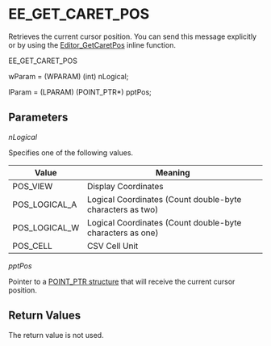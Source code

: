 # EE\_GET\_CARET\_POS

Retrieves the current cursor position. You can send this message explicitly
or by using the [Editor\_GetCaretPos](../macro/editor_getcaretpos) inline function.

EE\_GET\_CARET\_POS

wParam = (WPARAM) (int) nLogical;

lParam = (LPARAM) (POINT\_PTR\*) pptPos;

## Parameters

_nLogical_

Specifies one of the following values.

| Value | Meaning |
| --- | --- |
| POS\_VIEW | Display Coordinates |
| POS\_LOGICAL\_A | Logical Coordinates (Count double-byte characters as two) |
| POS\_LOGICAL\_W | Logical Coordinates (Count double-byte characters as one) |
| POS\_CELL | CSV Cell Unit |

_pptPos_

Pointer to a [POINT\_PTR structure](../structure/point_ptr) that will receive the current cursor position.

## Return Values

The return value is not used.
